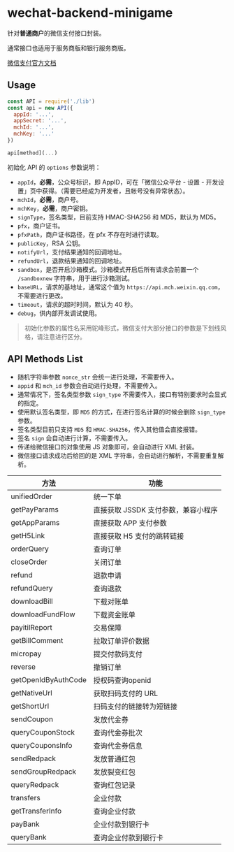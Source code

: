 # wechat-backend-minigame

针对**普通商户**的微信支付接口封装。

通常接口也适用于服务商版和银行服务商版。

[微信支付官方文档](https://pay.weixin.qq.com/wiki/doc/api/index.html)

## Usage

```js
const API = require('./lib')
const api = new API({
  appId: '...',
  appSecret: '...',
  mchId: '...',
  mchKey: '...'
})

api[method](...)
```

初始化 API 的 `options` 参数说明：

- `appId`，**必需**，公众号标识，即 AppID，可在「微信公众平台 - 设置 - 开发设置」页中获得。（需要已经成为开发者，且帐号没有异常状态）。
- `mchId`，**必需**，商户号。
- `mchKey`，**必需**，商户密钥。
- `signType`，签名类型，目前支持 HMAC-SHA256 和 MD5，默认为 MD5。
- `pfx`，商户证书。
- `pfxPath`，商户证书路径，在 pfx 不存在时进行读取。
- `publicKey`，RSA 公钥。
- `notifyUrl`，支付结果通知的回调地址。
- `refundUrl`，退款结果通知的回调地址。
- `sandbox`，是否开启沙箱模式。沙箱模式开启后所有请求会前置一个 `/sandboxnew` 字符串，用于进行沙箱测试。
- `baseURL`，请求的基地址，通常这个值为 `https://api.mch.weixin.qq.com`，不需要进行更改。
- `timeout`，请求的超时时间，默认为 40 秒。
- `debug`，供内部开发调试使用。

> 初始化参数的属性名采用驼峰形式，微信支付大部分接口的参数是下划线风格，请注意进行区分。

## API Methods List

- 随机字符串参数 `nonce_str` 会统一进行处理，不需要传入。
- `appid` 和 `mch_id` 参数会自动进行处理，不需要传入。
- 通常情况下，签名类型参数 `sign_type` 不需要传入，接口有特别要求时会显式的指定。
- 使用默认签名类型，即 `MD5` 的方式，在进行签名计算的时候会删除 `sign_type` 参数。
- 签名类型目前只支持 `MD5` 和 `HMAC-SHA256`，传入其他值会直接报错。
- 签名 `sign` 会自动进行计算，不需要传入。
- 传递给微信接口的对象使用 JS 对象即可，会自动进行 XML 封装。
- 微信接口请求成功后给回的是 XML 字符串，会自动进行解析，不需要重复解析。

方法|功能
----|----
unifiedOrder|统一下单
getPayParams|直接获取 JSSDK 支付参数，兼容小程序
getAppParams|直接获取 APP 支付参数
getH5Link|直接获取 H5 支付的跳转链接
orderQuery|查询订单
closeOrder|关闭订单
refund|退款申请
refundQuery|查询退款
downloadBill|下载对账单
downloadFundFlow|下载资金账单
payitilReport|交易保障
getBillComment|拉取订单评价数据
micropay|提交付款码支付
reverse|撤销订单
getOpenIdByAuthCode|授权码查询openid
getNativeUrl|获取扫码支付的 URL
getShortUrl|扫码支付的链接转为短链接
sendCoupon|发放代金券
queryCouponStock|查询代金券批次
queryCouponsInfo|查询代金券信息
sendRedpack|发放普通红包
sendGroupRedpack|发放裂变红包
queryRedpack|查询红包记录
transfers|企业付款
getTransferInfo|查询企业付款
payBank|企业付款到银行卡
queryBank|查询企业付款到银行卡
